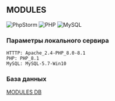## MODULES

![PhpStorm](https://img.shields.io/badge/phpstorm-143?style=for-the-badge&logo=phpstorm&logoColor=black&color=black&labelColor=darkorchid)
![PHP](https://img.shields.io/badge/php-%23777BB4.svg?style=for-the-badge&logo=php&logoColor=white)
![MySQL](https://img.shields.io/badge/mysql-4479A1.svg?style=for-the-badge&logo=mysql&logoColor=white)

### Параметры локального сервира
```
HTTTP: Apache_2.4-PHP_8.0-8.1
PHP: PHP_8.1
MySQL: MySQL-5.7-Win10
```

### База данных
<a href="./dump.sql">MODULES DB</a>

